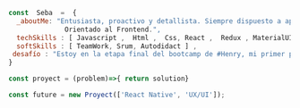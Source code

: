 
```js
const  Seba  =  {
  _aboutMe: "Entusiasta, proactivo y detallista. Siempre dispuesto a aprender y enseñar.
              Orientado al Frontend.",
  techSkills : [ Javascript ,  Html ,  Css, React ,  Redux , MaterialUI, Node] , 
  softSkills : [ TeamWork, Srum, Autodidact ] , 
 desafío : "Estoy en la etapa final del bootcamp de #Henry, mi primer proyecto grupal " 
}

const proyect = (problem)=>{ return solution}

const future = new Proyect(['React Native', 'UX/UI']);

```
<!--
**SebaSanchezI/SebaSanchezI** is a ✨ _special_ ✨ repository because its `README.md` (this file) appears on your GitHub profile.

Here are some ideas to get you started:

- 🔭 I’m currently working on ...
- 🌱 I’m currently learning ...
- 🤔 I’m looking for help with ...
- 💬 Ask me about ...
- 📫 How to reach me: ...
- 😄 Pronouns: ...
- ⚡ Fun fact: ...
-->
